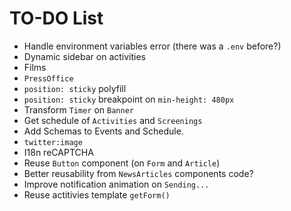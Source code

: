 # TO-DO List

- Handle environment variables error (there was a `.env` before?)
- Dynamic sidebar on activities
- Films
- `PressOffice`
- `position: sticky` polyfill
- `position: sticky` breakpoint on `min-height: 480px`
- Transform `Timer` on `Banner`
- Get schedule of `Activities` and `Screenings`
- Add Schemas to Events and Schedule.
- `twitter:image`
- I18n reCAPTCHA
- Reuse `Button` component (on `Form` and `Article`)
- Better reusability from `NewsArticles` components code?
- Improve notification animation on `Sending...`
- Reuse actitivies template `getForm()`
